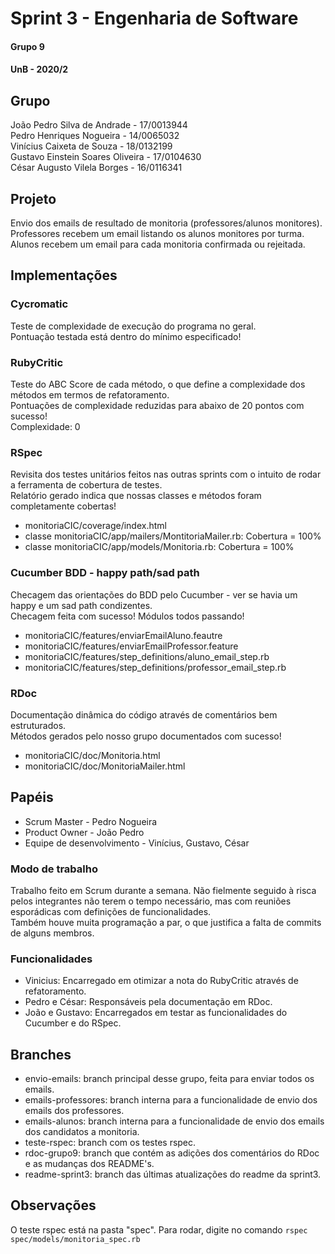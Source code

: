 # Sprint 3 - Engenharia de Software
#### Grupo 9
#### UnB - 2020/2

## Grupo

João Pedro Silva de Andrade - 17/0013944  
Pedro Henriques Nogueira - 14/0065032  
Vinícius Caixeta de Souza - 18/0132199  
Gustavo Einstein Soares Oliveira - 17/0104630  
César Augusto Vilela Borges - 16/0116341  

## Projeto

Envio dos emails de resultado de monitoria (professores/alunos monitores).  
Professores recebem um email listando os alunos monitores por turma.  
Alunos recebem um email para cada monitoria confirmada ou rejeitada.  

## Implementações

### Cycromatic

Teste de complexidade de execução do programa no geral.  
Pontuação testada está dentro do mínimo especificado!  

### RubyCritic

Teste do ABC Score de cada método, o que define a complexidade dos métodos em termos de refatoramento.  
Pontuações de complexidade reduzidas para abaixo de 20 pontos com sucesso!  
Complexidade: 0  

### RSpec

Revisita dos testes unitários feitos nas outras sprints com o intuito de rodar a ferramenta de cobertura de testes.  
Relatório gerado indica que nossas classes e métodos foram completamente cobertas!  
- monitoriaCIC/coverage/index.html  
- classe monitoriaCIC/app/mailers/MontitoriaMailer.rb: Cobertura = 100%  
- classe monitoriaCIC/app/models/Monitoria.rb: Cobertura = 100%  

### Cucumber BDD - happy path/sad path

Checagem das orientações do BDD pelo Cucumber - ver se havia um happy e um sad path condizentes.  
Checagem feita com sucesso! Módulos todos passando!  
- monitoriaCIC/features/enviarEmailAluno.feautre  
- monitoriaCIC/features/enviarEmailProfessor.feature  
- monitoriaCIC/features/step_definitions/aluno_email_step.rb  
- monitoriaCIC/features/step_definitions/professor_email_step.rb  

### RDoc

Documentação dinâmica do código através de comentários bem estruturados.  
Métodos gerados pelo nosso grupo documentados com sucesso!  
- monitoriaCIC/doc/Monitoria.html  
- monitoriaCIC/doc/MonitoriaMailer.html  

## Papéis

- Scrum Master - Pedro Nogueira  
- Product Owner - João Pedro  
- Equipe de desenvolvimento - Vinícius, Gustavo, César  

### Modo de trabalho

Trabalho feito em Scrum durante a semana. Não fielmente seguido à risca pelos integrantes não terem o tempo necessário, mas com reuniões esporádicas com definições de funcionalidades.  
Também houve muita programação a par, o que justifica a falta de commits de alguns membros.  

### Funcionalidades

- Vinicius: Encarregado em otimizar a nota do RubyCritic através de refatoramento.  
- Pedro e César: Responsáveis pela documentação em RDoc.  
- João e Gustavo: Encarregados em testar as funcionalidades do Cucumber e do RSpec.  

## Branches

- envio-emails: branch principal desse grupo, feita para enviar todos os emails.  
- emails-professores: branch interna para a funcionalidade de envio dos emails dos professores.  
- emails-alunos: branch interna para a funcionalidade de envio dos emails dos candidatos a monitoria.  
- teste-rspec: branch com os testes rspec.  
- rdoc-grupo9: branch que contém as adições dos comentários do RDoc e as mudanças dos README's.  
- readme-sprint3: branch das últimas atualizações do readme da sprint3.  

## Observações

O teste rspec está na pasta "spec". Para rodar, digite no comando ```rspec spec/models/monitoria_spec.rb```  
